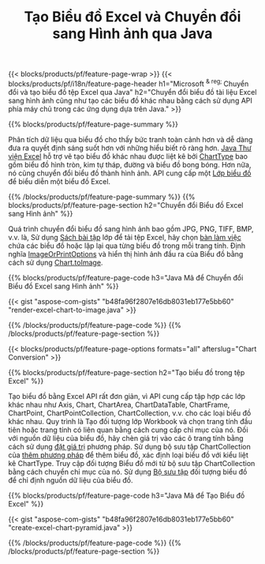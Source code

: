 ﻿---
title: Tạo Biểu đồ Excel và Chuyển đổi sang Hình ảnh qua Java
url: /vi/java/chart/
description: Java mã nguồn để vẽ và chuyển đổi biểu đồ hoặc sơ đồ trong Microsoft Excel bằng cách sử dụng Java Thư viện. 
---
{{< blocks/products/pf/feature-page-wrap >}}
{{< blocks/products/pf/i18n/feature-page-header h1="Microsoft <sup> & reg; </sup> Chuyển đổi và tạo biểu đồ tệp Excel qua Java" h2="Chuyển đổi biểu đồ tài liệu Excel sang hình ảnh cũng như tạo các biểu đồ khác nhau bằng cách sử dụng API phía máy chủ trong các ứng dụng dựa trên Java." >}}


{{% blocks/products/pf/feature-page-summary %}}

Phân tích dữ liệu qua biểu đồ cho thấy bức tranh toàn cảnh hơn và dễ dàng đưa ra quyết định sáng suốt hơn với những hiểu biết rõ ràng hơn. [Java Thư viện Excel](/cells/java/) hỗ trợ vẽ tạo biểu đồ khác nhau được liệt kê bởi [ChartType](https://apireference.aspose.com/cells/java/com.aspose.cells/ChartType) bao gồm biểu đồ hình tròn, kim tự tháp, đường và biểu đồ bong bóng. Hơn nữa, nó cũng chuyển đổi biểu đồ thành hình ảnh. API cung cấp một [Lớp biểu đồ](https://apireference.aspose.com/cells/java/com.aspose.cells/Chart) để biểu diễn một biểu đồ Excel.

{{% /blocks/products/pf/feature-page-summary %}}
{{% blocks/products/pf/feature-page-section h2="Chuyển đổi Biểu đồ Excel sang Hình ảnh" %}}

Quá trình chuyển đổi biểu đồ sang hình ảnh bao gồm JPG, PNG, TIFF, BMP, v.v. là, Sử dụng [Sách bài tập](https://apireference.aspose.com/java/cells/com.aspose.cells/workbook) lớp để tải tệp Excel, hãy chọn [bàn làm việc](https://apireference.aspose.com/cells/java/com.aspose.cells/worksheet) chứa các biểu đồ hoặc lặp lại qua từng biểu đồ trong mỗi trang tính. Định nghĩa [ImageOrPrintOptions](https://apireference.aspose.com/cells/java/com.aspose.cells/ImageOrPrintOptions) và hiển thị hình ảnh đầu ra của Biểu đồ bằng cách sử dụng [Chart.toImage](https://apireference.aspose.com/cells/java/com.aspose.cells/chart#toImage(java.io.OutputStream,%20com.aspose.cells.ImageOrPrintOptions)).


{{% blocks/products/pf/feature-page-code h3="Java Mã để Chuyển đổi Biểu đồ Excel sang Hình ảnh" %}}

{{< gist "aspose-com-gists" "b48fa96f2807e16db8031eb177e5bb60" "render-excel-chart-to-image.java" >}}

{{% /blocks/products/pf/feature-page-code %}}
{{% /blocks/products/pf/feature-page-section %}}

{{< blocks/products/pf/feature-page-options formats="all" afterslug="Chart Conversion" >}}


{{% blocks/products/pf/feature-page-section h2="Tạo biểu đồ trong tệp Excel" %}}

Tạo biểu đồ bằng Excel API rất đơn giản, vì API cung cấp tập hợp các lớp khác nhau như Axis, Chart, ChartArea, ChartDataTable, ChartFrame, ChartPoint, ChartPointCollection, ChartCollection, v.v. cho các loại biểu đồ khác nhau. Quy trình là Tạo đối tượng lớp Workbook và chọn trang tính đầu tiên hoặc trang tính có liên quan bằng cách cung cấp chỉ mục của nó. Đối với nguồn dữ liệu của biểu đồ, hãy chèn giá trị vào các ô trang tính bằng cách sử dụng [đặt giá trị](https://apireference.aspose.com/cells/java/com.aspose.cells/cell#Value) phương pháp. Sử dụng bộ sưu tập ChartCollection của [thêm phương pháp](https://apireference.aspose.com/cells/java/com.aspose.cells/chartcollection#add(int,%20int,%20int,%20int,%20int)) để thêm biểu đồ, xác định loại biểu đồ với kiểu liệt kê ChartType. Truy cập đối tượng Biểu đồ mới từ bộ sưu tập ChartCollection bằng cách chuyển chỉ mục của nó. Sử dụng [Bộ sưu tập](https://apireference.aspose.com/cells/java/com.aspose.cells/SeriesCollection) đối tượng biểu đồ để chỉ định nguồn dữ liệu của biểu đồ.

{{% blocks/products/pf/feature-page-code h3="Java Mã để Tạo Biểu đồ Excel" %}}

{{< gist "aspose-com-gists" "b48fa96f2807e16db8031eb177e5bb60" "create-excel-chart-pyramid.java" >}}

{{% /blocks/products/pf/feature-page-code %}}
{{% /blocks/products/pf/feature-page-section %}}